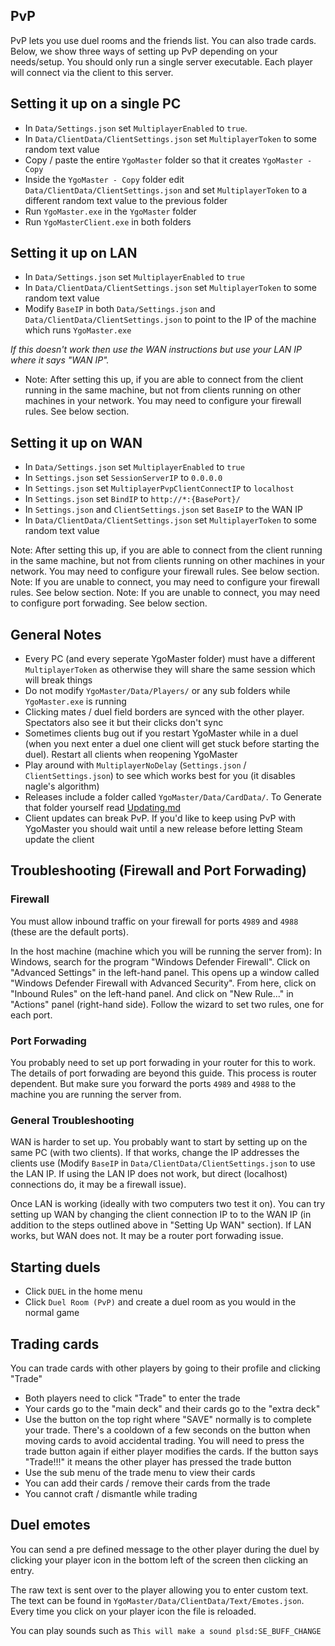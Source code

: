 ## PvP

PvP lets you use duel rooms and the friends list. You can also trade cards. Below, we show three ways of setting up PvP depending on your needs/setup. You should only run a single server executable. Each player will connect via the client to this server. 

## Setting it up on a single PC

- In `Data/Settings.json` set `MultiplayerEnabled` to `true`.
- In `Data/ClientData/ClientSettings.json` set `MultiplayerToken` to some random text value
- Copy / paste the entire `YgoMaster` folder so that it creates `YgoMaster - Copy`
- Inside the `YgoMaster - Copy` folder edit `Data/ClientData/ClientSettings.json` and set `MultiplayerToken` to a different random text value to the previous folder
- Run `YgoMaster.exe` in the `YgoMaster` folder
- Run `YgoMasterClient.exe` in both folders

## Setting it up on LAN

- In `Data/Settings.json` set `MultiplayerEnabled` to `true`
- In `Data/ClientData/ClientSettings.json` set `MultiplayerToken` to some random text value
- Modify `BaseIP` in both `Data/Settings.json` and `Data/ClientData/ClientSettings.json` to point to the IP of the machine which runs `YgoMaster.exe`

*If this doesn't work then use the WAN instructions but use your LAN IP where it says "WAN IP".*
* Note: After setting this up, if you are able to connect from the client running in the same machine, but not from clients running on other machines in your network. You may need to configure your firewall rules. See below section.
## Setting it up on WAN

- In `Data/Settings.json` set `MultiplayerEnabled` to `true`
- In `Settings.json` set `SessionServerIP` to `0.0.0.0`
- In `Settings.json` set `MultiplayerPvpClientConnectIP` to `localhost`
- In `Settings.json` set `BindIP` to `http://*:{BasePort}/`
- In `Settings.json` and `ClientSettings.json` set `BaseIP` to the WAN IP
- In `Data/ClientData/ClientSettings.json` set `MultiplayerToken` to some random text value

Note: After setting this up, if you are able to connect from the client running in the same machine, but not from clients running on other machines in your network. You may need to configure your firewall rules. See below section.
Note: If you are unable to connect, you may need to configure your firewall rules. See below section.
Note: If you are unable to connect, you may need to configure port forwading. See below section.

## General Notes

- Every PC (and every seperate YgoMaster folder) must have a different `MultiplayerToken` as otherwise they will share the same session which will break things
- Do not modify `YgoMaster/Data/Players/` or any sub folders while `YgoMaster.exe` is running
- Clicking mates / duel field borders are synced with the other player. Spectators also see it but their clicks don't sync
- Sometimes clients bug out if you restart YgoMaster while in a duel (when you next enter a duel one client will get stuck before starting the duel). Restart all clients when reopening YgoMaster
- Play around with `MultiplayerNoDelay` (`Settings.json` / `ClientSettings.json`) to see which works best for you (it disables nagle's algorithm)
- Releases include a folder called `YgoMaster/Data/CardData/`. To Generate that folder yourself read [Updating.md](Updating.md)
- Client updates can break PvP. If you'd like to keep using PvP with YgoMaster you should wait until a new release before letting Steam update the client

## Troubleshooting (Firewall and Port Forwading)

### Firewall
You must allow inbound traffic on your firewall for ports `4989` and `4988` (these are  the default ports). 

In the host machine (machine which you will be running the server from): In Windows, search for the program "Windows Defender Firewall". Click on "Advanced Settings" in the left-hand panel. This opens up a window called "Windows Defender Firewall with Advanced Security". From here, click on "Inbound Rules" on the left-hand panel. And click on "New Rule..." in "Actions" panel (right-hand side). Follow the wizard to set two rules, one for each port.

### Port Forwading
You probably need to set up port forwading in your router for this to work. The details of port forwading are beyond this guide. This process is router dependent. But make sure you forward the ports `4989` and `4988` to the machine you are running the server from.

### General Troubleshooting
WAN is harder to set up. You probably want to start by setting up on the same PC (with two clients). If that works, change the IP addresses the clients use (Modify `BaseIP` in `Data/ClientData/ClientSettings.json` to use the LAN IP. If using the LAN IP does not work, but direct (localhost) connections do, it may be a firewall issue).

Once LAN is working (ideally with two computers two test it on). You can try setting up WAN by changing the client connection IP to to the WAN IP (in addition to the steps outlined above in "Setting Up WAN" section). If LAN works, but WAN does not. It may be a router port forwading issue.

## Starting duels

- Click `DUEL` in the home menu
- Click `Duel Room (PvP)` and create a duel room as you would in the normal game

## Trading cards

You can trade cards with other players by going to their profile and clicking "Trade"

- Both players need to click "Trade" to enter the trade
- Your cards go to the "main deck" and their cards go to the "extra deck"
- Use the button on the top right where "SAVE" normally is to complete your trade. There's a cooldown of a few seconds on the button when moving cards to avoid accidental trading. You will need to press the trade button again if either player modifies the cards. If the button says "Trade!!!" it means the other player has pressed the trade button
- Use the sub menu of the trade menu to view their cards
- You can add their cards / remove their cards from the trade
- You cannot craft / dismantle while trading

## Duel emotes

You can send a pre defined message to the other player during the duel by clicking your player icon in the bottom left of the screen then clicking an entry.

The raw text is sent over to the player allowing you to enter custom text. The text can be found in `YgoMaster/Data/ClientData/Text/Emotes.json`. Every time you click on your player icon the file is reloaded.

You can play sounds such as `This will make a sound plsd:SE_BUFF_CHANGE`
